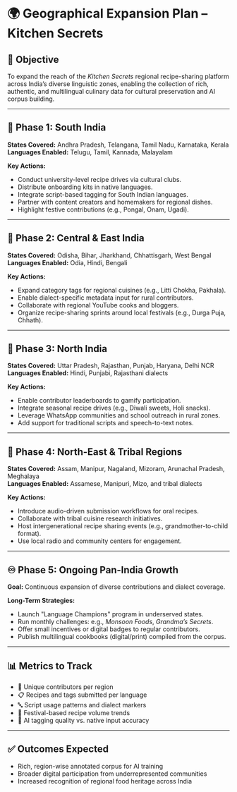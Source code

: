 # 🌍 Geographical Expansion Plan – Kitchen Secrets

## 🎯 Objective

To expand the reach of the *Kitchen Secrets* regional recipe-sharing platform across India’s diverse linguistic zones, enabling the collection of rich, authentic, and multilingual culinary data for cultural preservation and AI corpus building.

---

## 📌 Phase 1: South India

**States Covered:** Andhra Pradesh, Telangana, Tamil Nadu, Karnataka, Kerala  
**Languages Enabled:** Telugu, Tamil, Kannada, Malayalam  

**Key Actions:**
- Conduct university-level recipe drives via cultural clubs.
- Distribute onboarding kits in native languages.
- Integrate script-based tagging for South Indian languages.
- Partner with content creators and homemakers for regional dishes.
- Highlight festive contributions (e.g., Pongal, Onam, Ugadi).

---

## 📌 Phase 2: Central & East India

**States Covered:** Odisha, Bihar, Jharkhand, Chhattisgarh, West Bengal  
**Languages Enabled:** Odia, Hindi, Bengali  

**Key Actions:**
- Expand category tags for regional cuisines (e.g., Litti Chokha, Pakhala).
- Enable dialect-specific metadata input for rural contributors.
- Collaborate with regional YouTube cooks and bloggers.
- Organize recipe-sharing sprints around local festivals (e.g., Durga Puja, Chhath).

---

## 📌 Phase 3: North India

**States Covered:** Uttar Pradesh, Rajasthan, Punjab, Haryana, Delhi NCR  
**Languages Enabled:** Hindi, Punjabi, Rajasthani dialects  

**Key Actions:**
- Enable contributor leaderboards to gamify participation.
- Integrate seasonal recipe drives (e.g., Diwali sweets, Holi snacks).
- Leverage WhatsApp communities and school outreach in rural zones.
- Add support for traditional scripts and speech-to-text notes.

---

## 📌 Phase 4: North-East & Tribal Regions

**States Covered:** Assam, Manipur, Nagaland, Mizoram, Arunachal Pradesh, Meghalaya  
**Languages Enabled:** Assamese, Manipuri, Mizo, and tribal dialects  

**Key Actions:**
- Introduce audio-driven submission workflows for oral recipes.
- Collaborate with tribal cuisine research initiatives.
- Host intergenerational recipe sharing events (e.g., grandmother-to-child format).
- Use local radio and community centers for engagement.

---

## ♾️ Phase 5: Ongoing Pan-India Growth

**Goal:** Continuous expansion of diverse contributions and dialect coverage.

**Long-Term Strategies:**
- Launch "Language Champions" program in underserved states.
- Run monthly challenges: e.g., *Monsoon Foods*, *Grandma’s Secrets*.
- Offer small incentives or digital badges to regular contributors.
- Publish multilingual cookbooks (digital/print) compiled from the corpus.

---

## 📊 Metrics to Track

- 📌 Unique contributors per region
- 📋 Recipes and tags submitted per language
- 🔤 Script usage patterns and dialect markers
- 🎉 Festival-based recipe volume trends
- 🧠 AI tagging quality vs. native input accuracy

---

## ✅ Outcomes Expected

- Rich, region-wise annotated corpus for AI training  
- Broader digital participation from underrepresented communities  
- Increased recognition of regional food heritage across India
